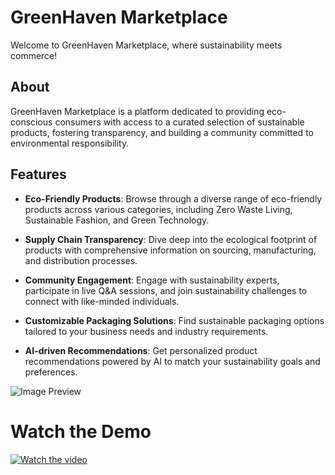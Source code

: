 # GreenHaven Marketplace

Welcome to GreenHaven Marketplace, where sustainability meets commerce!

## About

GreenHaven Marketplace is a platform dedicated to providing eco-conscious consumers with access to a curated selection of sustainable products, fostering transparency, and building a community committed to environmental responsibility.

## Features

- **Eco-Friendly Products**: Browse through a diverse range of eco-friendly products across various categories, including Zero Waste Living, Sustainable Fashion, and Green Technology.

- **Supply Chain Transparency**: Dive deep into the ecological footprint of products with comprehensive information on sourcing, manufacturing, and distribution processes.

- **Community Engagement**: Engage with sustainability experts, participate in live Q&A sessions, and join sustainability challenges to connect with like-minded individuals.

- **Customizable Packaging Solutions**: Find sustainable packaging options tailored to your business needs and industry requirements.

- **AI-driven Recommendations**: Get personalized product recommendations powered by AI to match your sustainability goals and preferences.

![Image Preview](https://lh3.googleusercontent.com/your-image-id) 

# Watch the Demo

[![Watch the video](https://img.youtube.com/vi/9ZHNx5Vzaig/0.jpg)](https://youtu.be/9ZHNx5Vzaig)


